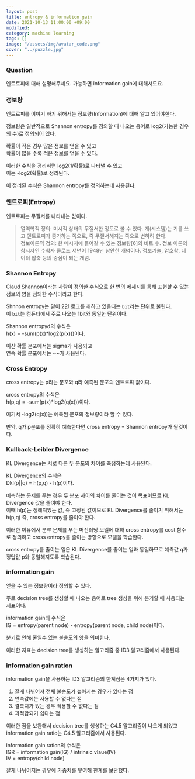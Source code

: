 ```yaml
---
layout: post
title: entropy & information gain
date: 2021-10-13 11:00:00 +09:00
modified: 
category: machine learning
tags: []
image: "/assets/img/avatar_code.png"
cover: "../puzzle.jpg"
---
```


### Question

엔트로피에 대해 설명해주세요. 가능하면 information gain에 대해서도요.

### 정보량

엔트로피를 이야기 하기 위해서는 정보량(Information)에 대해 알고 있어야한다.<br>

정보량은 일반적으로 Shannon entropy를 정의할 때 나오는 용어로 log2(가능한 경우의 수)로 정의되어 있다.<br>

확률이 적은 경우 많은 정보를 얻을 수 있고<br>
확률이 많을 수록 적은 정보를 얻을 수 있다.<br>

이러한 수식을 정리하면 log2(1/확률)로 나타낼 수 있고<br>
이는 -log2(확률)로 정리된다.<br>

이 정리된 수식은 Shannon entropy를 정의하는데 사용된다.<br>

### 엔트로피(Entropy)

엔트로피는 무질서를 나타내는 값이다.<br>

>열역학적 정의: 미시적 상태의 무질서한 정도로 볼 수 있다. 계(시스템)는 기를 쓰고 엔트로피가 증가하는 쪽으로, 즉 무질서해지는 쪽으로 변하려 한다.<br>
>정보이론적 정의: 한 메시지에 들어갈 수 있는 정보량[6]의 비트 수. 정보 이론의 창시자인 수학자 클로드 섀넌이 1948년 창안한 개념이다. 정보기술, 암호학, 데이터 압축 등의 중심이 되는 개념.<br>


### Shannon Entropy

Claud Shannon이라는 사람이 정의한 수식으로 한 번의 메세지를 통해 표현할 수 있는 정보의 양을 정의한 수식이라고 한다.<br>

Shnnon entropy는 밑이 2인 로그를 취하고 있을때는 `bit`라는 단위로 불린다.<br>
이 `bit`는 컴퓨터에서 주로 나오는 1bit와 동일한 단위이다.<br>

Shannon entropyd의 수식은<br>
h(x) = -sum(p(x)*log2(p(x)))이다.<br>

이산 확률 분포에서는 sigma가 사용되고<br>
연속 확률 분포에서는 ~~가 사용된다.<br>

### Cross Entropy

cross entropy는 p라는 분포와 q라 예측된 분포의 엔트로피 값이다.<br>

cross entropy의 수식은<br>
h(p,q) = -sum(p(x)*log2(q(x)))이다.<br>

여기서 -log2(q(x))는 예측된 분포의 정보량이라 할 수 있다.<br>

만약, q가 p분포를 정확히 예측한다면 cross entropy = Shannon entropy가 될것이다.<br>

### Kullback-Leibler Divergence

KL Divergence는 서로 다른 두 분포의 차이를 측정하는데 사용된다.<br>

KL Divergence의 수식은<br>
Dkl(p||q) = h(p,q) - h(p)이다.<br>

예측하는 문제를 푸는 경우 두 분포 사이의 차이를 줄이는 것이 목표이므로 KL Divergence 값을 줄여야 한다.<br>
이때 h(p)는 정해져있는 값, 즉 고정된 값이므로 KL Divergence를 줄이기 위해서는 h(p,q) 즉, cross entropy를 줄여야 한다.<br>

이러한 이유에서 분류 문제를 푸는 머신러닝 모델에 대해 cross entropy를 cost 함수로 정의하고 cross entropy를 줄이는 방향으로 모델을 학습한다.<br>

cross entropy를 줄이는 일은 KL Divergence를 줄이는 일과 동일하므로 예측값 q가 정답값 p와 동일해지도록 학습된다.<br>

### information gain

얻을 수 있는 정보량이라 정의할 수 있다.<br> 

주로 decision tree를 생성할 때 나오는 용어로 tree 생성을 위해 분기할 때 사용되는 지표이다.<br>

information gain의 수식은<br>
IG = entropy(parent node) - entropy(parent node, child node)이다.<br>

분기로 인해 줄일수 있는 불순도의 양을 의미한다.<br>

이러한 지표는 decision tree를 생성하는 알고리즘 중 ID3 알고리즘에서 사용된다.<br>

### information gain ration

information gain을 사용하는 ID3 알고리즘의 한계점은 4가지가 있다.<br>
1. 잘게 나뉘어져 전체 불순도가 높아지는 경우가 있다는 점
1. 연속값에는 사용할 수 없다는 점
1. 결측치가 있는 경우 적용할 수 없다는 점
1. 과적합되기 쉽다는 점

이러한 점을 보완해서 decision tree를 생성하는 C4.5 알고리즘이 나오게 되었고<br>
information gain ratio는 C4.5 알고리즘에서 사용된다.<br>

information gain ration의 수식은<br>
IGR = information gain(IG) / intrinsic vlaue(IV)<br>
IV = entropy(child node)<br>

잘게 나뉘어지는 경우에 가중치를 부여해 한계를 보완했다.<br>
